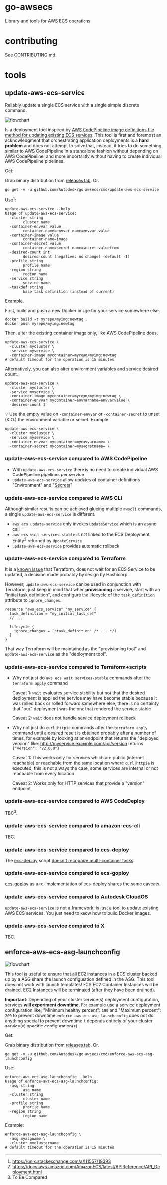 # go-awsecs

Library and tools for AWS ECS operations.

# contributing

See [CONTRIBUTING.md](CONTRIBUTING.md).

# tools

## update-aws-ecs-service

Reliably update a single ECS service with a single simple discrete command.

![flowchart](update-aws-ecs-service.png)

Is a deployment tool inspired by
[AWS CodePipeline image definitions file method for updating existing ECS services](https://docs.aws.amazon.com/codepipeline/latest/userguide/pipelines-create.html#pipelines-create-image-definitions).
This tool is first and foremost an acknowledgment that orchestrating application deployments is a **hard problem** and
does not attempt to solve that, instead, it tries to do something similar to AWS CodePipeline in a standalone fashion
without depending on AWS CodePipeline, and more importantly without having to create individual AWS CodePipeline
pipelines.

Get:

Grab binary distribution from [releases tab](https://github.com/Autodesk/go-awsecs/releases). Or.

```
go get -v -u github.com/Autodesk/go-awsecs/cmd/update-aws-ecs-service
```

Use<sup>1</sup>:

```
update-aws-ecs-service --help
Usage of update-aws-ecs-service:
  -cluster string
    	cluster name
  -container-envvar value
    	container-name=envvar-name=envvar-value
  -container-image value
    	container-name=image
  -container-secret value
    	container-name=secret-name=secret-valuefrom
  -desired-count int
    	desired-count (negative: no change) (default -1)
  -profile string
    	profile name
  -region string
    	region name
  -service string
    	service name
  -taskdef string
    	base task definition (instead of current)
```

Example.

First, build and push a new Docker image for your service somewhere else.

```
docker build -t myrepo/myimg:newtag .
docker push myrepo/myimg:newtag
```

Then, alter the existing container image only, like AWS CodePipeline does.

```
update-aws-ecs-service \
  -cluster mycluster \
  -service myservice \
  -container-image mycontainer=myrepo/myimg:newtag
# default timeout for the operation is 15 minutes
```

Alternatively, you can also alter environment variables and service desired count.

```
update-aws-ecs-service \
  -cluster mycluster \
  -service myservice \
  -container-image mycontainer=myrepo/myimg:newtag \
  -container-envvar mycontainer=envvarname=envvarvalue \
  -desired-count 1
```

💡 Use the empty value on `-container-envvar` or `-container-secret` to unset (K.O.) the environment variable or
secret. Example.

```
update-aws-ecs-service \
  -cluster mycluster \
  -service myservice \
  -container-envvar mycontainer=myenvvarname= \
  -container-secret mycontainer=mysecretname= \
```

### update-aws-ecs-service compared to AWS CodePipeline

 - With `update-aws-ecs-service` there is no need to create individual AWS CodePipeline pipelines per service
 - `update-aws-ecs-service` allow updates of container definitions "Environment" and
   "[Secrets](https://aws.amazon.com/about-aws/whats-new/2018/11/aws-launches-secrets-support-for-amazon-elastic-container-servic/)"

### update-aws-ecs-service compared to AWS CLI

Although similar results can be achieved glueing multiple `awscli` commands, a single `update-aws-ecs-service` is
different.

 - `aws ecs update-service` only invokes `UpdateService` which is an async call
 - `aws ecs wait services-stable` is not linked to the ECS Deployment Entity<sup>2</sup> returned by `UpdateService`
 - `update-aws-ecs-service` provides automatic rollback

### update-aws-ecs-service compared to Terraform

It is a [known issue](https://github.com/terraform-providers/terraform-provider-aws/issues/3107) that Terraform, does
not wait for an ECS Service to be updated, a decision made probably by design by Hashicorp.

However, `update-aws-ecs-service` can be used in conjunction with Terraform, just keep in mind that when
**provisioning** a service, start with an "initial task definition", and configure the lifecycle of the
`task_definition` attribute to `ignore_changes`.

```
resource "aws_ecs_service" "my_service" {
  task_definition = "my_initial_task_def"
  // ...

  lifecycle {
    ignore_changes = ["task_definition" /* ... */]
  }
}
```

That way Terraform will be maintained as the "provisioning tool" and `update-aws-ecs-service` as the "deployment tool".

### update-aws-ecs-service compared to Terraform+scripts

 - Why not just do `aws ecs wait services-stable` commands after the `terraform apply` command

   Caveat 1: `wait` evaluates service stability but not that the desired deployment is applied the service may have become
   stable because it was rolled back or rolled forward somewhere else, there is no certainty that "our" deployment was
   the one that rendered the service stable
   
   Caveat 2: `wait` does not handle service deployment rollback

 - Why not just do `curl|httpie` commands after the `terraform apply` command until a desired result is obtained
   probably after a number of times, for example by looking at an endpoint that returns the "deployed version" like:
   http://myservice.example.com/api/version returns `{"version": "v2.0.0"}`

   Caveat 1: This works only for services which are public (internet reachable) or reachable from the same location
   where `curl|httpie` is executed, this is not always the case, some services are internal or not reachable from every
   location
   
   Caveat 2: Works only for HTTP services that provide a "version" endpoint

### update-aws-ecs-service compared to AWS CodeDeploy

TBC<sup>3</sup>.

### update-aws-ecs-service compared to amazon-ecs-cli

TBC.

### update-aws-ecs-service compared to ecs-deploy

The [ecs-deploy](https://github.com/silinternational/ecs-deploy) script
[doesn't recognize multi-container tasks](https://github.com/silinternational/ecs-deploy/issues/132).

### update-aws-ecs-service compared to ecs-goploy

[ecs-goploy](https://github.com/h3poteto/ecs-goploy) as a re-implementation of ecs-deploy shares the same caveats.

### update-aws-ecs-service compared to Autodesk CloudOS

`update-aws-ecs-service` is not a framework, is just a tool to update existing AWS ECS services. You just need to know
how to build Docker images.

### update-aws-ecs-service compared to X

TBC.

## enforce-aws-ecs-asg-launchconfig


![flowchart](enforce-aws-ecs-asg-launchconfig.png)

This tool is useful to ensure that all EC2 instances in a ECS cluster backed up by a ASG share the launch configuration
defined in the ASG. This tool does not work with launch templates! ECS EC2 Container Instances will be drained. EC2
Instances will be terminated (after they have been drained).

**Important**: Depending of your cluster service(s) deployment configuration, services **will experiment downtime**.
For example use a service deployment configuration like, "Minimum healthy percent": `100` and "Maximum percent": `200`
to prevent downtime `enforce-aws-ecs-asg-launchconfig` does not do anything special to prevent downtime it depends
entirely of your cluster service(s) specific configuration(s).

Get:

Grab binary distribution from [releases tab](https://github.com/Autodesk/go-awsecs/releases). Or.

```
go get -v -u github.com/Autodesk/go-awsecs/cmd/enforce-aws-ecs-asg-launchconfig
```

Use:

```
enforce-aws-ecs-asg-launchconfig --help
Usage of enforce-aws-ecs-asg-launchconfig:
  -asg string
    	asg name
  -cluster string
    	cluster name
  -profile string
    	profile name
  -region string
    	region name
```

Example:

```
enforce-aws-ecs-asg-launchconfig \
  -asg myasgname \
  -cluster myclustername
# default timeout for the operation is 15 minutes
```

----

1. https://unix.stackexchange.com/a/111557/19393
2. https://docs.aws.amazon.com/AmazonECS/latest/APIReference/API_Deployment.html
3. To Be Compared
